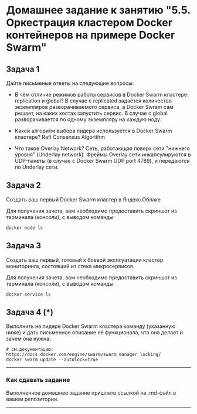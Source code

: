 # Домашнее задание к занятию "5.5. Оркестрация кластером Docker контейнеров на примере Docker Swarm"

## Задача 1

Дайте письменые ответы на следующие вопросы:

- В чём отличие режимов работы сервисов в Docker Swarm кластере: replication и global?
В случае с replicated задаётся количество экземпляров разворачиваемого сервиса, а Docker Swram сам решает, на каких хостах запустить сервис. 
В случае с global разворачивается по одному экземпляру на каждую ноду.

- Какой алгоритм выбора лидера используется в Docker Swarm кластере?
Raft Consensus Algorithm 

- Что такое Overlay Network?
Сеть, работающая поверх сети "нижнего уровня" (Underlay network). Фреймы Overlay сети инкапсулируются в UDP-пакеты (в случае с Docker Swarm UDP port 4789), и передаются по Underlay сети.

## Задача 2

Создать ваш первый Docker Swarm кластер в Яндекс.Облаке

Для получения зачета, вам необходимо предоставить скриншот из терминала (консоли), с выводом команды:
```
docker node ls
```

## Задача 3

Создать ваш первый, готовый к боевой эксплуатации кластер мониторинга, состоящий из стека микросервисов.

Для получения зачета, вам необходимо предоставить скриншот из терминала (консоли), с выводом команды:
```
docker service ls
```

## Задача 4 (*)

Выполнить на лидере Docker Swarm кластера команду (указанную ниже) и дать письменное описание её функционала, что она делает и зачем она нужна:
```
# см.документацию: https://docs.docker.com/engine/swarm/swarm_manager_locking/
docker swarm update --autolock=true
```


---

### Как cдавать задание

Выполненное домашнее задание пришлите ссылкой на .md-файл в вашем репозитории.

---

